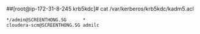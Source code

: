 
##[root@ip-172-31-8-245 krb5kdc]#  cat /var/kerberos/krb5kdc/kadm5.acl

```
*/admin@SCREENTHONG.SG      *
cloudera-scm@SCREENTHONG.SG admilc
```
